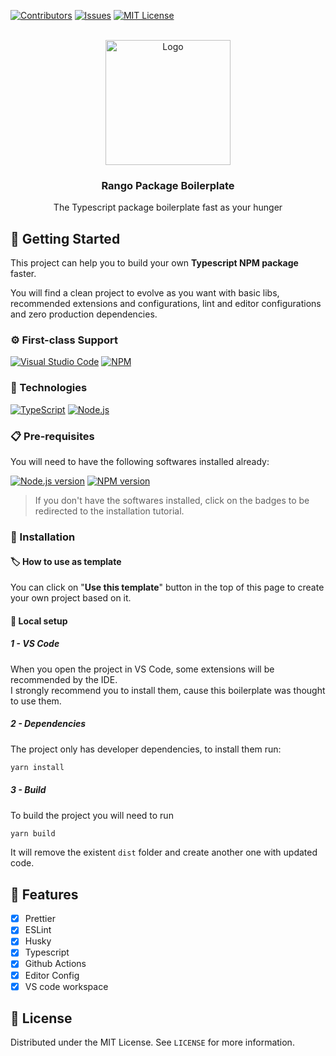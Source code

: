 [![Contributors][contributors-shield]][contributors-url]
[![Issues][issues-shield]][issues-url]
[![MIT License][license-shield]][license-url]

<br />
<div align="center">
  <a href="https://github.com/rango-team/package-boilerplate">
    <img src="https://encrypted-tbn0.gstatic.com/images?q=tbn:ANd9GcQvZki1EoCKV8aavs6hmPzqmnWUg-USH2qEiZSIhr3f6pa92z1DujPF10BHO8fXBI25zFY&usqp=CAU" alt="Logo" width="200" height="200">
  </a>

  <h3 align="center">Rango Package Boilerplate</h3>

  <p align="center">
    The Typescript package boilerplate fast as your hunger
  </p>
</div>

## 🔰 Getting Started

This project can help you to build your own **Typescript NPM package** faster.

You will find a clean project to evolve as you want with basic libs, recommended extensions and configurations, lint and editor configurations and zero production dependencies.

### ⚙ First-class Support

[![Visual Studio Code][vscode]][vscode-url]
[![NPM][npm]][npm-url]

### 💾 Technologies

[![TypeScript][typescript]][typescript-url]
[![Node.js][node.js]][node-url]

### 📋 Pre-requisites

You will need to have the following softwares installed already:

[![Node.js version][node.js-version]][node.js-installation]
[![NPM version][npm-version]][npm-installation]

> If you don't have the softwares installed, click on the badges to be redirected to the installation tutorial.

### 📌 Installation

#### 🏷 How to use as template

You can click on "**Use this template**" button in the top of this page to create your own project based on it.

#### 🔩 Local setup

##### 1 - VS Code

When you open the project in VS Code, some extensions will be recommended by the IDE.\
I strongly recommend you to install them, cause this boilerplate was thought to use them.

##### 2 - Dependencies

The project only has developer dependencies, to install them run:

```bash
yarn install
```

##### 3 - Build

To build the project you will need to run

```bash
yarn build
```

It will remove the existent `dist` folder and create another one with updated code.

## 🔖 Features

-   [x] Prettier
-   [x] ESLint
-   [x] Husky
-   [x] Typescript
-   [x] Github Actions
-   [x] Editor Config
-   [x] VS code workspace

## 📑 License

Distributed under the MIT License. See `LICENSE` for more information.

<!-- ASSETS -->

<!-- BADGE - Contributors -->

[contributors-shield]: https://img.shields.io/github/contributors/othneildrew/Best-README-Template.svg?style=for-the-badge
[contributors-url]: https://github.com/othneildrew/Best-README-Template/graphs/contributors

<!-- BADGE - Issues -->

[issues-shield]: https://img.shields.io/github/issues/othneildrew/Best-README-Template.svg?style=for-the-badge
[issues-url]: https://github.com/othneildrew/Best-README-Template/issues

<!-- BADGE - License -->

[license-shield]: https://img.shields.io/github/license/othneildrew/Best-README-Template.svg?style=for-the-badge
[license-url]: https://github.com/othneildrew/Best-README-Template/blob/master/LICENSE.txt

<!-- BADGE - TypeScript -->

[typescript]: https://img.shields.io/badge/typescript-%23007ACC.svg?style=for-the-badge&logo=typescript&logoColor=white
[typescript-url]: https://www.typescriptlang.org/

<!-- BADGE - Node.js -->

[node.js]: https://img.shields.io/badge/Node.js-43853D?style=for-the-badge&logo=node.js&logoColor=white
[node-url]: https://nodejs.org/
[node.js-version]: https://shields.io/badge/node->=14-43853D?logo=node.js&style=for-the-badge&logoColor=white
[node.js-installation]: https://nodejs.dev/en/learn/how-to-install-nodejs

<!-- BADGE - NPM -->

[npm]: https://img.shields.io/badge/NPM-%23000000.svg?style=for-the-badge&logo=npm&logoColor=white
[npm-url]: https://www.npmjs.com/
[npm-version]: https://shields.io/badge/yarn->=7.20-%23000000?logo=npm&style=for-the-badge&logoColor=white
[npm-installation]: https://docs.npmjs.com/downloading-and-installing-node-js-and-npm

<!-- BADGE - VS Code -->

[vscode]: https://img.shields.io/badge/Visual%20Studio%20Code-0078d7.svg?style=for-the-badge&logo=visual-studio-code&logoColor=white
[vscode-url]: https://code.visualstudio.com/
